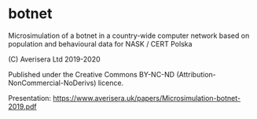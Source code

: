 # botnet
Microsimulation of a botnet in a country-wide computer network based on population and behavioural data for NASK / CERT Polska

(C) Averisera Ltd 2019-2020

Published under the Creative Commons BY-NC-ND (Attribution-NonCommercial-NoDerivs) licence.

Presentation: https://www.averisera.uk/papers/Microsimulation-botnet-2019.pdf

